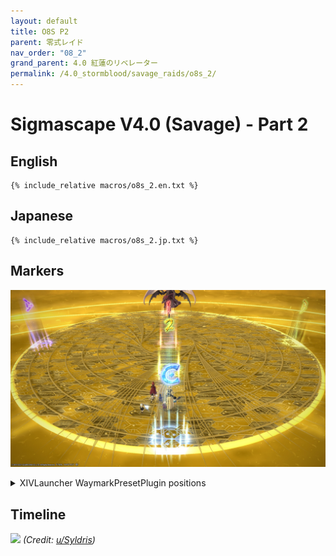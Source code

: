 ```yaml
---
layout: default
title: O8S P2
parent: 零式レイド
nav_order: "08_2"
grand_parent: 4.0 紅蓮のリベレーター
permalink: /4.0_stormblood/savage_raids/o8s_2/
---
```


# Sigmascape V4.0 (Savage) - Part 2

## English
```
{% include_relative macros/o8s_2.en.txt %}
```

## Japanese
```
{% include_relative macros/o8s_2.jp.txt %}
```

## Markers

![](images/markers.jpg)
<details markdown=block>
<summary>XIVLauncher WaymarkPresetPlugin positions</summary>

```json
{
  "Name":"O8S P2",
  "MapID":295,
  "A":{"X":0.0,"Y":0.0,"Z":-18.5,"ID":0,"Active":true},
  "B":{"X":18.5,"Y":0.0,"Z":0.0,"ID":1,"Active":true},
  "C":{"X":0.0,"Y":0.0,"Z":18.5,"ID":2,"Active":true},
  "D":{"X":-18.5,"Y":0.0,"Z":0.0,"ID":3,"Active":true},
  "One":{"X":0.0,"Y":0.0,"Z":0.0,"ID":4,"Active":true},
  "Two":{"X":0.0,"Y":0.0,"Z":9.25,"ID":5,"Active":true},
  "Three":{"X":0.0,"Y":0.0,"Z":0.0,"ID":6,"Active":false},
  "Four":{"X":0.0,"Y":0.0,"Z":0.0,"ID":7,"Active":false}
}
```

</details>

## Timeline

![](https://i.redd.it/4mzlkrdywdf01.png)
*(Credit: [u/Syldris](https://www.reddit.com/r/ffxiv/comments/7wlc7i/o8s_god_kefka_rotation_timeline/))*